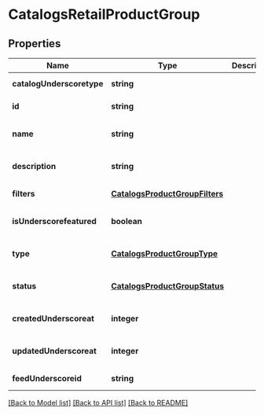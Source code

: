 # CatalogsRetailProductGroup

## Properties
Name | Type | Description | Notes
------------ | ------------- | ------------- | -------------
**catalogUnderscoretype** | **string** |  | [default to null]
**id** | **string** |  | [default to null]
**name** | **string** |  | [optional] [default to null]
**description** | **string** |  | [optional] [default to null]
**filters** | [**CatalogsProductGroupFilters**](CatalogsProductGroupFilters.md) |  | [default to null]
**isUnderscorefeatured** | **boolean** |  | [optional] [default to null]
**type** | [**CatalogsProductGroupType**](CatalogsProductGroupType.md) |  | [optional] [default to null]
**status** | [**CatalogsProductGroupStatus**](CatalogsProductGroupStatus.md) |  | [optional] [default to null]
**createdUnderscoreat** | **integer** |  | [optional] [default to null]
**updatedUnderscoreat** | **integer** |  | [optional] [default to null]
**feedUnderscoreid** | **string** |  | [default to null]

[[Back to Model list]](../README.md#documentation-for-models) [[Back to API list]](../README.md#documentation-for-api-endpoints) [[Back to README]](../README.md)


